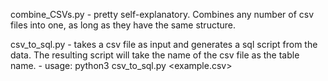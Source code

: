 combine_CSVs.py - pretty self-explanatory. Combines any number of csv files into one, as long as they have the same structure.

csv_to_sql.py - takes a csv file as input and generates a sql script from the data. The resulting script will take the name of the csv file as the table name.
          - usage: python3 csv_to_sql.py <example.csv>
